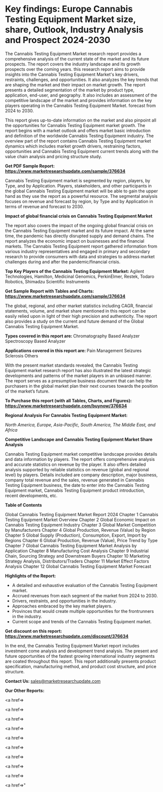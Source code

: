 # Key findings: Europe Cannabis Testing Equipment Market size, share, Outlook, Industry Analysis and Prospect 2024-2030

The Cannabis Testing Equipment Market research report provides a comprehensive analysis of the current state of the market and its future prospects. The report covers the industry landscape and its growth prospects over the coming years. this research report aims to provide insights into the Cannabis Testing Equipment Market's key drivers, restraints, challenges, and opportunities. It also analyzes the key trends that are shaping the market and their impact on market growth. The report presents a detailed segmentation of the market by product type, application, end-user, and geography. It also includes an assessment of the competitive landscape of the market and provides information on the key players operating in the Cannabis Testing Equipment Market. forecast from 2024 to 2030.

This report gives up-to-date information on the market and also pinpoint all the opportunities for Cannabis Testing Equipment market growth. The report begins with a market outlook and offers market basic introduction and definition of the worldwide Cannabis Testing Equipment industry. The overview part of the report contains Cannabis Testing Equipment market dynamics which includes market growth drivers, restraining factors, opportunities and Cannabis Testing Equipment current trends along with the value chain analysis and pricing structure study.

<strong><b>Get PDF Sample Report: <a href=https://www.marketresearchupdate.com/sample/376634>https://www.marketresearchupdate.com/sample/376634</a></b></strong>

Cannabis Testing Equipment market is segmented by region, players, by Type, and by Application. Players, stakeholders, and other participants in the global Cannabis Testing Equipment market will be able to gain the upper hand as they use the report as a powerful resource. The segmental analysis focuses on revenue and forecast by region, by Type and by Application in terms of revenue and forecast to 2030.

<strong><b>Impact of global financial crisis on Cannabis Testing Equipment Market</b></strong>

The report also covers the impact of the ongoing global financial crisis on the Cannabis Testing Equipment market and its future impact. At the same time, the pandemic has directly disrupted supply and demand chains. The report analyzes the economic impact on businesses and the financial markets. The Cannabis Testing Equipment report gathered information from various industry representatives and engaged in primary and secondary research to provide consumers with data and strategies to address market challenges during and after the pandemic/financial crisis.

<strong><b>Top Key Players of the Cannabis Testing Equipment Market:
</b></strong>Agilent Technologies, Hamilton, Medicinal Genomics, PerkinElmer, Restek, Todaro Robotics, Shimadzu Scientific Instruments<strong><b>
</b></strong>

<strong><b>Get Sample Report with Tables and Charts: <a href=https://www.marketresearchupdate.com/sample/376634>https://www.marketresearchupdate.com/sample/376634</a></b></strong>

The global, regional, and other market statistics including CAGR, financial statements, volume, and market share mentioned in this report can be easily relied upon in light of their high precision and authenticity. The report also provides a study on the current and future demand of the Global Cannabis Testing Equipment Market.

<strong><b>Types covered in this report are:
</b></strong>Chromatography Based Analyzer
Spectroscopy Based Analyzer<strong><b>
</b></strong>

<strong><b>Applications covered in this report are:
</b></strong>Pain Management
Seizures
Sclerosis
Others<strong><b>
</b></strong>

With the present market standards revealed, the Cannabis Testing Equipment market research report has also illustrated the latest strategic developments and patterns of the market players in an unbiased manner. The report serves as a presumptive business document that can help the purchasers in the global market plan their next courses towards the position of the market’s future.

<strong><b>To Purchase this report (with all Tables, Charts, and Figures): <a href=https://www.marketresearchupdate.com/buynow/376634>https://www.marketresearchupdate.com/buynow/376634</a></b></strong>

<strong><b>Regional Analysis For Cannabis Testing Equipment Market:</b></strong>

<em><i>North America, Europe, Asia-Pacific, South America, The Middle East, and Africa</i></em>

<strong><b>Competitive Landscape and Cannabis Testing Equipment Market Share Analysis</b></strong>

Cannabis Testing Equipment market competitive landscape provides details and data information by players. The report offers comprehensive analysis and accurate statistics on revenue by the player. It also offers detailed analysis supported by reliable statistics on revenue (global and regional level) by players. Details included are company description, major business, company total revenue and the sales, revenue generated in Cannabis Testing Equipment business, the date to enter into the Cannabis Testing Equipment market, Cannabis Testing Equipment product introduction, recent developments, etc.

<strong><b>Table of Contents</b></strong>

Global Cannabis Testing Equipment Market Report 2024
Chapter 1 Cannabis Testing Equipment Market Overview
Chapter 2 Global Economic Impact on Cannabis Testing Equipment Industry
Chapter 3 Global Market Competition by Manufacturers
Chapter 4 Global Production, Revenue (Value) by Region
Chapter 5 Global Supply (Production), Consumption, Export, Import by Regions
Chapter 6 Global Production, Revenue (Value), Price Trend by Type
Chapter 7 Global Cannabis Testing Equipment Market Analysis by Application
Chapter 8 Manufacturing Cost Analysis
Chapter 9 Industrial Chain, Sourcing Strategy and Downstream Buyers
Chapter 10 Marketing Strategy Analysis, Distributors/Traders
Chapter 11 Market Effect Factors Analysis
Chapter 12 Global Cannabis Testing Equipment Market Forecast

<strong><b>Highlights of the Report:</b></strong>

- A detailed and exhaustive evaluation of the Cannabis Testing Equipment market.
- Accrued revenues from each segment of the market from 2024 to 2030.
- Drivers, restraints, and opportunities in the industry.
- Approaches embraced by the key market players.
- Provinces that would create multiple opportunities for the frontrunners in the industry.
- Current scope and trends of the Cannabis Testing Equipment market.

<strong><b>Get discount on this report: <a href=https://www.marketresearchupdate.com/discount/376634>https://www.marketresearchupdate.com/discount/376634</a></b></strong>

In the end, the Cannabis Testing Equipment Market report includes investment come analysis and development trend analysis. The present and future opportunities of the fastest growing international industry segments are coated throughout this report. This report additionally presents product specification, manufacturing method, and product cost structure, and price structure.

<strong><b>Contact Us:
</b></strong>sales@marketresearchupdate.com

<strong>Our Other Reports:</strong>

<a href=></a>

<a href=></a>

<a href=></a>

<a href=></a>

<a href=></a>

<a href=></a>

<a href=></a>

<a href=></a>

<a href=></a>

<a href=></a>"
